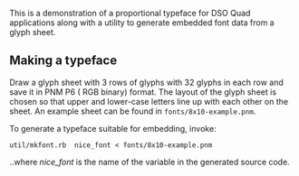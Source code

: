 
This is a demonstration of a proportional typeface for DSO Quad applications along with a utility to generate embedded font data from a glyph sheet.


## Making a typeface

Draw a glyph sheet with 3 rows of glyphs with 32 glyphs in each row and save it in PNM P6 ( RGB binary) format.  The layout of the glyph sheet is chosen so that upper and lower-case letters line up with each other on the sheet.  An example sheet can be found in `fonts/8x10-example.pnm`.

To generate a typeface suitable for embedding, invoke:

    util/mkfont.rb  nice_font < fonts/8x10-example.pnm

..where *nice_font* is the name of the variable in the generated source code.

